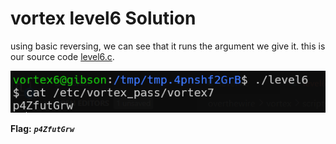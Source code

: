 # vortex level6 Solution

using basic reversing, we can see that it runs the argument we give it.
this is our source code [level6.c](./scripts/level6/level6.c).

![image](./images/level6.png)

**Flag:** ***`p4ZfutGrw`***